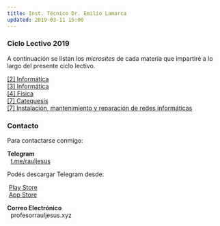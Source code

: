 ```yaml
---
title: Inst. Técnico Dr. Emilio Lamarca
updated: 2019-03-11 15:00
---
```


### Ciclo Lectivo 2019
A continuación se listan los _microsites_ de cada materia que impartiré a lo largo del presente ciclo lectivo. 


<i class="fa fa-globe" aria-hidden="true"></i>  [[2] Informática](http://rauljesus.xyz/docs/itel/2017/informatica2/InkscapeEjercicios.zip)<br />
<i class="fa fa-globe" aria-hidden="true"></i>  [[3] Informática](http://rauljesus.xyz/web)<br />
<i class="fa fa-globe" aria-hidden="true"></i>  [[4] Física](http://rauljesus.xyz/fisica)<br />
<i class="fa fa-globe" aria-hidden="true"></i>  [[7] Catequesis](http://rauljesus.xyz/catequesis)<br />
<i class="fa fa-globe" aria-hidden="true"></i>  [[7] Instalación, mantenimiento y reparación de redes informáticas](http://rauljesus.xyz/redes)<br />

### Contacto
Para contactarse conmigo:<br />

**Telegram**<br />
<i class="fa fa-telegram" aria-hidden="true"></i>&nbsp;&nbsp;[t.me/rauljesus](https://t.me/rauljesus)<br />

Podés descargar Telegram desde:<br />

<i class="fa fa-google-play"></i>&nbsp;[Play Store](https://play.google.com/store/apps/details?id=org.telegram.messenger&hl=es_419)<br />
<i class="fab fa-app-store"></i>&nbsp;[App Store](https://itunes.apple.com/ar/app/telegram-messenger/id686449807?mt=8)<br />


**Correo Electrónico**<br />
<i class="fa fa-envelope" aria-hidden="true"></i>&nbsp;&nbsp;profesor<i class="fa fa-at"></i>rauljesus.xyz<br />








